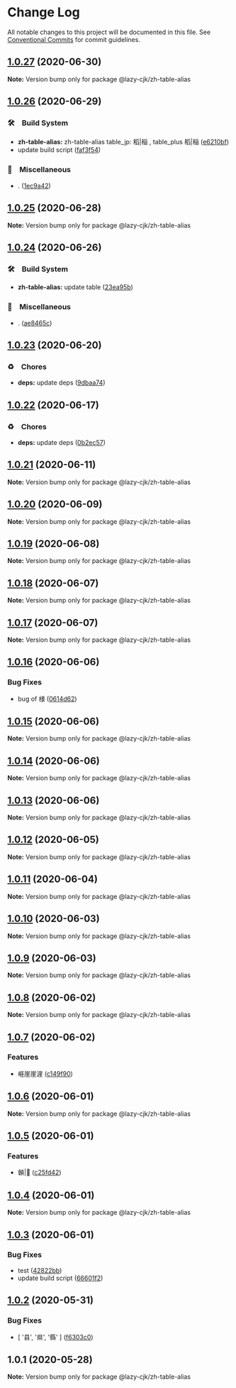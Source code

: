 # Change Log

All notable changes to this project will be documented in this file.
See [Conventional Commits](https://conventionalcommits.org) for commit guidelines.

## [1.0.27](https://github.com/bluelovers/ws-regexp/compare/@lazy-cjk/zh-table-alias@1.0.26...@lazy-cjk/zh-table-alias@1.0.27) (2020-06-30)

**Note:** Version bump only for package @lazy-cjk/zh-table-alias





## [1.0.26](https://github.com/bluelovers/ws-regexp/compare/@lazy-cjk/zh-table-alias@1.0.25...@lazy-cjk/zh-table-alias@1.0.26) (2020-06-29)


### 🛠　Build System

* **zh-table-alias:** zh-table-alias table_jp: 稻|稲 , table_plus 稻|稲 ([e6210bf](https://github.com/bluelovers/ws-regexp/commit/e6210bf3c6c00daaa997bbe4f57d9c13b2cf384c))
* update build script ([faf3f54](https://github.com/bluelovers/ws-regexp/commit/faf3f549ca7e5eea5a4c17bb152093ee0a318b78))


### 🔖　Miscellaneous

* . ([1ec9a42](https://github.com/bluelovers/ws-regexp/commit/1ec9a42441db30afd252c8579475520de833a51d))





## [1.0.25](https://github.com/bluelovers/ws-regexp/compare/@lazy-cjk/zh-table-alias@1.0.24...@lazy-cjk/zh-table-alias@1.0.25) (2020-06-28)

**Note:** Version bump only for package @lazy-cjk/zh-table-alias





## [1.0.24](https://github.com/bluelovers/ws-regexp/compare/@lazy-cjk/zh-table-alias@1.0.23...@lazy-cjk/zh-table-alias@1.0.24) (2020-06-26)


### 🛠　Build System

* **zh-table-alias:** update table ([23ea95b](https://github.com/bluelovers/ws-regexp/commit/23ea95bf8de01f4d88baf88942f4bba89895b6b4))


### 🔖　Miscellaneous

* . ([ae8465c](https://github.com/bluelovers/ws-regexp/commit/ae8465c9f7987649a1ffc661bcdafb620c0ba7bc))





## [1.0.23](https://github.com/bluelovers/ws-regexp/compare/@lazy-cjk/zh-table-alias@1.0.22...@lazy-cjk/zh-table-alias@1.0.23) (2020-06-20)


### ♻️　Chores

* **deps:** update deps ([9dbaa74](https://github.com/bluelovers/ws-regexp/commit/9dbaa74bed5efd27fc705547b91efc893991b492))





## [1.0.22](https://github.com/bluelovers/ws-regexp/compare/@lazy-cjk/zh-table-alias@1.0.21...@lazy-cjk/zh-table-alias@1.0.22) (2020-06-17)


### ♻️　Chores

* **deps:** update deps ([0b2ec57](https://github.com/bluelovers/ws-regexp/commit/0b2ec5783f4514928be8e090e2cad5a30f9ff50b))





## [1.0.21](https://github.com/bluelovers/ws-regexp/compare/@lazy-cjk/zh-table-alias@1.0.20...@lazy-cjk/zh-table-alias@1.0.21) (2020-06-11)

**Note:** Version bump only for package @lazy-cjk/zh-table-alias





## [1.0.20](https://github.com/bluelovers/ws-regexp/compare/@lazy-cjk/zh-table-alias@1.0.19...@lazy-cjk/zh-table-alias@1.0.20) (2020-06-09)

**Note:** Version bump only for package @lazy-cjk/zh-table-alias





## [1.0.19](https://github.com/bluelovers/ws-regexp/compare/@lazy-cjk/zh-table-alias@1.0.18...@lazy-cjk/zh-table-alias@1.0.19) (2020-06-08)

**Note:** Version bump only for package @lazy-cjk/zh-table-alias





## [1.0.18](https://github.com/bluelovers/ws-regexp/compare/@lazy-cjk/zh-table-alias@1.0.17...@lazy-cjk/zh-table-alias@1.0.18) (2020-06-07)

**Note:** Version bump only for package @lazy-cjk/zh-table-alias





## [1.0.17](https://github.com/bluelovers/ws-regexp/compare/@lazy-cjk/zh-table-alias@1.0.16...@lazy-cjk/zh-table-alias@1.0.17) (2020-06-07)

**Note:** Version bump only for package @lazy-cjk/zh-table-alias





## [1.0.16](https://github.com/bluelovers/ws-regexp/compare/@lazy-cjk/zh-table-alias@1.0.15...@lazy-cjk/zh-table-alias@1.0.16) (2020-06-06)


### Bug Fixes

* bug of 様 ([0614d62](https://github.com/bluelovers/ws-regexp/commit/0614d62e80a24fc24658cfde506aad2e081023e7))





## [1.0.15](https://github.com/bluelovers/ws-regexp/compare/@lazy-cjk/zh-table-alias@1.0.14...@lazy-cjk/zh-table-alias@1.0.15) (2020-06-06)

**Note:** Version bump only for package @lazy-cjk/zh-table-alias





## [1.0.14](https://github.com/bluelovers/ws-regexp/compare/@lazy-cjk/zh-table-alias@1.0.13...@lazy-cjk/zh-table-alias@1.0.14) (2020-06-06)

**Note:** Version bump only for package @lazy-cjk/zh-table-alias





## [1.0.13](https://github.com/bluelovers/ws-regexp/compare/@lazy-cjk/zh-table-alias@1.0.12...@lazy-cjk/zh-table-alias@1.0.13) (2020-06-06)

**Note:** Version bump only for package @lazy-cjk/zh-table-alias





## [1.0.12](https://github.com/bluelovers/ws-regexp/compare/@lazy-cjk/zh-table-alias@1.0.11...@lazy-cjk/zh-table-alias@1.0.12) (2020-06-05)

**Note:** Version bump only for package @lazy-cjk/zh-table-alias





## [1.0.11](https://github.com/bluelovers/ws-regexp/compare/@lazy-cjk/zh-table-alias@1.0.10...@lazy-cjk/zh-table-alias@1.0.11) (2020-06-04)

**Note:** Version bump only for package @lazy-cjk/zh-table-alias





## [1.0.10](https://github.com/bluelovers/ws-regexp/compare/@lazy-cjk/zh-table-alias@1.0.9...@lazy-cjk/zh-table-alias@1.0.10) (2020-06-03)

**Note:** Version bump only for package @lazy-cjk/zh-table-alias





## [1.0.9](https://github.com/bluelovers/ws-regexp/compare/@lazy-cjk/zh-table-alias@1.0.8...@lazy-cjk/zh-table-alias@1.0.9) (2020-06-03)

**Note:** Version bump only for package @lazy-cjk/zh-table-alias





## [1.0.8](https://github.com/bluelovers/ws-regexp/compare/@lazy-cjk/zh-table-alias@1.0.7...@lazy-cjk/zh-table-alias@1.0.8) (2020-06-02)

**Note:** Version bump only for package @lazy-cjk/zh-table-alias





## [1.0.7](https://github.com/bluelovers/ws-regexp/compare/@lazy-cjk/zh-table-alias@1.0.6...@lazy-cjk/zh-table-alias@1.0.7) (2020-06-02)


### Features

* 崕崖崖漄 ([c149f90](https://github.com/bluelovers/ws-regexp/commit/c149f906048bbfad41ea6bcb71c18f29fb8f87cd))





## [1.0.6](https://github.com/bluelovers/ws-regexp/compare/@lazy-cjk/zh-table-alias@1.0.5...@lazy-cjk/zh-table-alias@1.0.6) (2020-06-01)

**Note:** Version bump only for package @lazy-cjk/zh-table-alias





## [1.0.5](https://github.com/bluelovers/ws-regexp/compare/@lazy-cjk/zh-table-alias@1.0.4...@lazy-cjk/zh-table-alias@1.0.5) (2020-06-01)


### Features

* 贑|𫎬 ([c25fd42](https://github.com/bluelovers/ws-regexp/commit/c25fd42fecd27f53a1abcd7fe75303c8e80634ce))





## [1.0.4](https://github.com/bluelovers/ws-regexp/compare/@lazy-cjk/zh-table-alias@1.0.3...@lazy-cjk/zh-table-alias@1.0.4) (2020-06-01)

**Note:** Version bump only for package @lazy-cjk/zh-table-alias





## [1.0.3](https://github.com/bluelovers/ws-regexp/compare/@lazy-cjk/zh-table-alias@1.0.2...@lazy-cjk/zh-table-alias@1.0.3) (2020-06-01)


### Bug Fixes

* test ([42822bb](https://github.com/bluelovers/ws-regexp/commit/42822bb5f6f6152c013b4309d579c153ad1dec12))
* update build script ([66601f2](https://github.com/bluelovers/ws-regexp/commit/66601f232b791450182086dd2da8f731144b0661))





## [1.0.2](https://github.com/bluelovers/ws-regexp/compare/@lazy-cjk/zh-table-alias@1.0.1...@lazy-cjk/zh-table-alias@1.0.2) (2020-05-31)


### Bug Fixes

* [ '县', '県', '縣' ] ([f6303c0](https://github.com/bluelovers/ws-regexp/commit/f6303c09700978ed690c8f792e88ce04dece322e))





## 1.0.1 (2020-05-28)

**Note:** Version bump only for package @lazy-cjk/zh-table-alias

